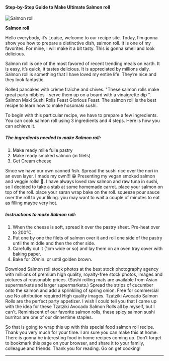             

#### Step-by-Step Guide to Make Ultimate Salmon roll

![Salmon roll](https://img-global.cpcdn.com/recipes/f2b52259f4a12edd/751x532cq70/salmon-roll-recipe-main-photo.jpg)

**Salmon roll**

Hello everybody, it’s Louise, welcome to our recipe site. Today, I’m gonna show you how to prepare a distinctive dish, salmon roll. It is one of my favorites. For mine, I will make it a bit tasty. This is gonna smell and look delicious.

Salmon roll is one of the most favored of recent trending meals on earth. It is easy, it’s quick, it tastes delicious. It is appreciated by millions daily. Salmon roll is something that I have loved my entire life. They’re nice and they look fantastic.

Rolled pancakes with crème fraîche and chives. "These salmon rolls make great party nibbles - serve them up on a board with a vinaigrette dip ". Salmon Maki Sushi Rolls Feast Glorious Feast. The salmon roll is the best recipe to learn how to make hosomaki sushi.

To begin with this particular recipe, we have to prepare a few ingredients. You can cook salmon roll using 3 ingredients and 4 steps. Here is how you can achieve it.

##### The ingredients needed to make Salmon roll:

1.  Make ready mille fulle pastry
2.  Make ready smoked salmon (in filets)
3.  Get Cream cheese

Since we have our own canned fish. Spread the sushi rice over the nori in an even layer. I made my own!!! 😁 Presenting my vegan smoked salmon and veggie rolls! 🤩. I have always loved raw salmon and raw tuna in sushi, so I decided to take a stab at some homemade carrot. place your salmon on top of the roll. place your saran wrap bake on the roll. squeeze pour sauce over the roll to your liking. you may want to wait a couple of minutes to eat as filling maybe very hot.

##### Instructions to make Salmon roll:

1.  When the cheese is soft, spread it over the pastry sheet. Pre-heat over to 200°C.
2.  Put one by one the filets of salmon over it and roll one side of the pastry until the middle and then the other side.
3.  Carefully cut it (1cm wide or so) and lay them on an oven tray cover with baking paper.
4.  Bake for 20min. or until golden brown.

Download Salmon roll stock photos at the best stock photography agency with millions of premium high quality, royalty-free stock photos, images and pictures at reasonable prices. (Sushi rolling mats are available from Asian supermarkets and larger supermarkets.) Spread the strips of cucumber onto the salmon and add a sprinkling of spring onion. Free for commercial use No attribution required High quality images. Tzatziki Avocado Salmon Rolls are the perfect party appetizer. I wish I could tell you that I came up with the idea for these Tzatziki Avocado Salmon Rolls all by myself, but I can't. Reminiscent of our favorite salmon rolls, these spicy salmon sushi burritos are one of our dinnertime staples.

So that is going to wrap this up with this special food salmon roll recipe. Thank you very much for your time. I am sure you can make this at home. There is gonna be interesting food in home recipes coming up. Don’t forget to bookmark this page on your browser, and share it to your family, colleague and friends. Thank you for reading. Go on get cooking!

* * *
